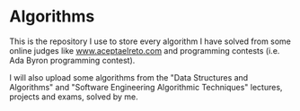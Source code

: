 # Algorithms
This is the repository I use to store every algorithm I have solved from some online judges like www.aceptaelreto.com and programming contests (i.e. Ada Byron programming contest).

I will also upload some algorithms from the "Data Structures and Algorithms" and "Software Engineering Algorithmic Techniques" lectures, projects and exams, solved by me.
